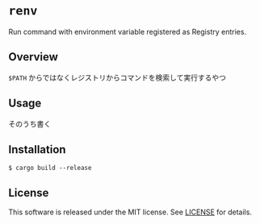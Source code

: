 # `renv`

Run command with environment variable registered as Registry entries.

## Overview
`$PATH` からではなくレジストリからコマンドを検索して実行するやつ

## Usage
そのうち書く

## Installation
```shell-session
$ cargo build --release
```

## License
This software is released under the MIT license.
See [LICENSE](LICENSE) for details.
